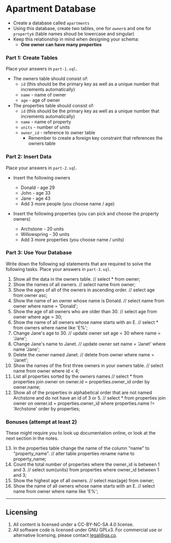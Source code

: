 # Apartment Database

- Create a database called `apartments`
- Using this database, create two tables, one for `owner`s and one for `property`s (table names shoud be lowercase and singular)
- Keep this relationship in mind when designing your schema:
  + **One owner can have many properties**

### Part 1: Create Tables

Place your answers in `part-1.sql`.

- The owners table should consist of:
  + `id` (this should be the primary key as well as a unique number that increments automatically)
  + `name` - name of owner
  + `age` - age of owner
- The properties table should consist of:
  + `id` (this should be the primary key as well as a unique number that increments automatically)
  + `name` - name of property
  + `units` - number of units
  + `owner_id` - reference to owner table
    + Remember to create a foreign key constraint that references the owners table

### Part 2: Insert Data

Place your answers in `part-2.sql`.

* Insert the following owners
    * Donald - age 29
    * John - age 33
    * Jane - age 43
    * Add 3 more people (you choose name / age)

* Insert the following properties (you can pick and choose the property owners)
    * Archstone - 20 units
    * Willowspring - 30 units
    * Add 3 more properties (you choose name / units)

### Part 3: Use Your Database

Write down the following sql statements that are required to solve the following tasks. Place your answers in `part-3.sql`.

1. Show all the data in the owners table.
// select * from owner;
2. Show the names of all owners.
// select name from owner;
3. Show the ages of all of the owners in ascending order.
// select age from owner asc;
4. Show the name of an owner whose name is Donald.
// select name from owner where name = 'Donald';
5. Show the age of all owners who are older than 30.
// select age from owner where age > 30;
6. Show the name of all owners whose name starts with an E. 
// select * from owners where name like 'E%';
7. Change Jane's age to 30.
// update owner set age = 30 where name = 'Jane';
8. Change Jane's name to Janet.
// update owner set name = 'Janet' where name 'Jane';
9. Delete the owner named Janet.
// delete from owner where name = 'Janet';
10. Show the names of the first three owners in your owners table.
// select name from owner where id < 4;
11. List all properties sorted by the owners names
// select * from properties join owner on owner.id = properties.owner_id order by owner.name;
12. Show all of the properties in alphabetical order that are not named Archstone and do not have an id of 3 or 5.
// select * from properties join owner on owner.id = properties.owner_id where properties.name != 'Archstone' order by properties;

### Bonuses (attempt at least 2)

These might require you to look up documentation online, or look at the next section in the notes.

13. In the properties table change the name of the column "name" to "property_name".
// alter table properties rename name to property_name;
14. Count the total number of properties where the owner_id is between 1 and 3.
// select sum(units) from properties where owner_id between 1 and 3;
15. Show the highest age of all owners.
// select max(age) from owner;
16. Show the name of all owners whose name starts with an E.
// select name from owner where name like 'E%';


---

## Licensing
1. All content is licensed under a CC-BY-NC-SA 4.0 license.
2. All software code is licensed under GNU GPLv3. For commercial use or alternative licensing, please contact legal@ga.co.
